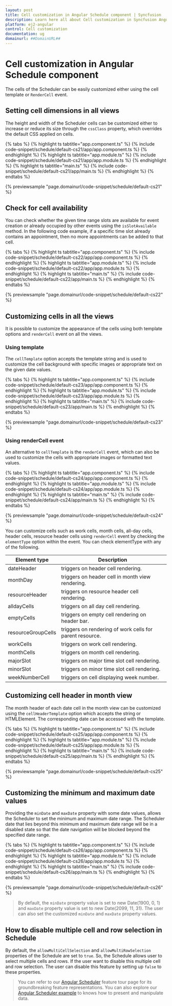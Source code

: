```yaml
---
layout: post
title: Cell customization in Angular Schedule component | Syncfusion
description: Learn here all about Cell customization in Syncfusion Angular Schedule component of Syncfusion Essential JS 2 and more.
platform: ej2-angular
control: Cell customization 
documentation: ug
domainurl: ##DomainURL##
---
```


# Cell customization in Angular Schedule component

The cells of the Scheduler can be easily customized either using the cell template or `RenderCell` event.

## Setting cell dimensions in all views

The height and width of the Scheduler cells can be customized either to increase or reduce its size through the `cssClass` property, which overrides the default CSS applied on cells.

{% tabs %}
{% highlight ts tabtitle="app.component.ts" %}
{% include code-snippet/schedule/default-cs21/app/app.component.ts %}
{% endhighlight %}
{% highlight ts tabtitle="app.module.ts" %}
{% include code-snippet/schedule/default-cs21/app/app.module.ts %}
{% endhighlight %}
{% highlight ts tabtitle="main.ts" %}
{% include code-snippet/schedule/default-cs21/app/main.ts %}
{% endhighlight %}
{% endtabs %}
  
{% previewsample "page.domainurl/code-snippet/schedule/default-cs21" %}

## Check for cell availability

You can check whether the given time range slots are available for event creation or already occupied by other events using the `isSlotAvailable` method. In the following code example, if a specific time slot already contains an appointment, then no more appointments can be added to that cell.

{% tabs %}
{% highlight ts tabtitle="app.component.ts" %}
{% include code-snippet/schedule/default-cs22/app/app.component.ts %}
{% endhighlight %}
{% highlight ts tabtitle="app.module.ts" %}
{% include code-snippet/schedule/default-cs22/app/app.module.ts %}
{% endhighlight %}
{% highlight ts tabtitle="main.ts" %}
{% include code-snippet/schedule/default-cs22/app/main.ts %}
{% endhighlight %}
{% endtabs %}
  
{% previewsample "page.domainurl/code-snippet/schedule/default-cs22" %}

## Customizing cells in all the views

It is possible to customize the appearance of the cells using both template options and `renderCell` event on all the views.

### Using template

The `cellTemplate` option accepts the template string and is used to customize the cell background with specific images or appropriate text on the given date values.

{% tabs %}
{% highlight ts tabtitle="app.component.ts" %}
{% include code-snippet/schedule/default-cs23/app/app.component.ts %}
{% endhighlight %}
{% highlight ts tabtitle="app.module.ts" %}
{% include code-snippet/schedule/default-cs23/app/app.module.ts %}
{% endhighlight %}
{% highlight ts tabtitle="main.ts" %}
{% include code-snippet/schedule/default-cs23/app/main.ts %}
{% endhighlight %}
{% endtabs %}
  
{% previewsample "page.domainurl/code-snippet/schedule/default-cs23" %}

### Using renderCell event

An alternative to `cellTemplate` is the `renderCell` event, which can also be used to customize the cells with appropriate images or formatted text values.

{% tabs %}
{% highlight ts tabtitle="app.component.ts" %}
{% include code-snippet/schedule/default-cs24/app/app.component.ts %}
{% endhighlight %}
{% highlight ts tabtitle="app.module.ts" %}
{% include code-snippet/schedule/default-cs24/app/app.module.ts %}
{% endhighlight %}
{% highlight ts tabtitle="main.ts" %}
{% include code-snippet/schedule/default-cs24/app/main.ts %}
{% endhighlight %}
{% endtabs %}
  
{% previewsample "page.domainurl/code-snippet/schedule/default-cs24" %}

You can customize cells such as work cells, month cells, all-day cells, header cells, resource header cells using `renderCell` event by checking the `elementType` option within the event. You can check elementType with any of the following.

| Element type | Description |
|-------|---------|
| dateHeader | triggers on header cell rendering.|
| monthDay | triggers on header cell in month view rendering.|
| resourceHeader | triggers on resource header cell rendering.|
| alldayCells | triggers on all day cell rendering.|
| emptyCells | triggers on empty cell rendering on header bar.|
| resourceGroupCells | triggers on rendering of work cells for parent resource.|
| workCells | triggers on work cell rendering.|
| monthCells | triggers on month cell rendering.|
| majorSlot | triggers on major time slot cell rendering.|
| minorSlot | triggers on minor time slot cell rendering.|
| weekNumberCell | triggers on cell displaying week number.|

## Customizing cell header in month view

The month header of each date cell in the month view can be customized using the `cellHeaderTemplate` option which accepts the string or HTMLElement. The corresponding date can be accessed with the template.

{% tabs %}
{% highlight ts tabtitle="app.component.ts" %}
{% include code-snippet/schedule/default-cs25/app/app.component.ts %}
{% endhighlight %}
{% highlight ts tabtitle="app.module.ts" %}
{% include code-snippet/schedule/default-cs25/app/app.module.ts %}
{% endhighlight %}
{% highlight ts tabtitle="main.ts" %}
{% include code-snippet/schedule/default-cs25/app/main.ts %}
{% endhighlight %}
{% endtabs %}
  
{% previewsample "page.domainurl/code-snippet/schedule/default-cs25" %}

## Customizing the minimum and maximum date values

Providing the `minDate` and `maxDate` property with some date values, allows the Scheduler to set the minimum and maximum date range. The Scheduler date that lies beyond this minimum and maximum date range will be in a disabled state so that the date navigation will be blocked beyond the specified date range.

{% tabs %}
{% highlight ts tabtitle="app.component.ts" %}
{% include code-snippet/schedule/default-cs26/app/app.component.ts %}
{% endhighlight %}
{% highlight ts tabtitle="app.module.ts" %}
{% include code-snippet/schedule/default-cs26/app/app.module.ts %}
{% endhighlight %}
{% highlight ts tabtitle="main.ts" %}
{% include code-snippet/schedule/default-cs26/app/main.ts %}
{% endhighlight %}
{% endtabs %}
  
{% previewsample "page.domainurl/code-snippet/schedule/default-cs26" %}

>By default, the `minDate` property value is set to new Date(1900, 0, 1) and `maxDate` property value is set to new Date(2099, 11, 31). The user can also set the customized `minDate` and `maxDate` property values.

## How to disable multiple cell and row selection in Schedule

By default, the `allowMultiCellSelection` and `allowMultiRowSelection` properties of the Schedule are set to `true`. So, the Schedule allows user to select multiple cells and rows. If the user want to disable this multiple cell and row selection. The user can disable this feature by setting up `false` to these properties.

> You can refer to our [Angular Scheduler](https://www.syncfusion.com/angular-ui-components/angular-scheduler) feature tour page for its groundbreaking feature representations. You can also explore our [Angular Scheduler example](https://ej2.syncfusion.com/angular/demos/#/material/schedule/overview) to knows how to present and manipulate data.
